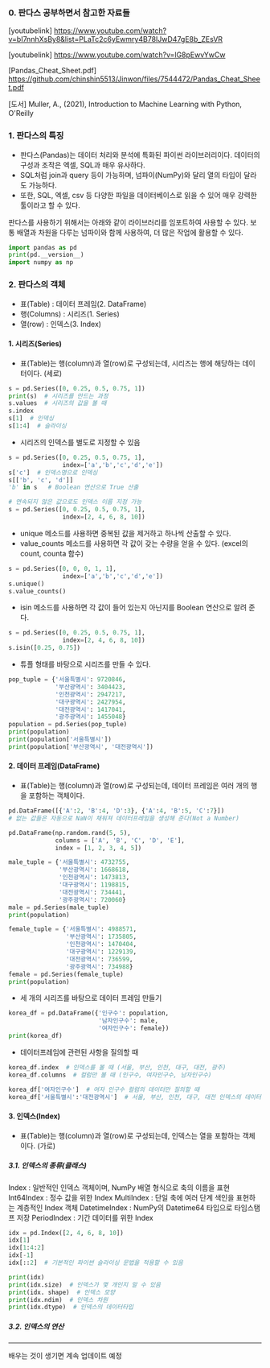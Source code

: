 ### 0. 판다스 공부하면서 참고한 자료들 

[youtubelink] https://www.youtube.com/watch?v=bI7nnhXsBy8&list=PLaTc2c6yEwmry4B78IJwD47gE8b_ZEsVR

[youtubelink] https://www.youtube.com/watch?v=lG8pEwvYwCw 

[Pandas_Cheat_Sheet.pdf] https://github.com/chinshin5513/Jinwon/files/7544472/Pandas_Cheat_Sheet.pdf

[도서] Muller, A., (2021), Introduction to Machine Learning with Python, O'Reilly


### 1. 판다스의 특징
* 판다스(Pandas)는 데이터 처리와 분석에 특화된 파이썬 라이브러리이다. 데이터의 구성과 조작은 엑셀, SQL과 매우 유사하다.
* SQL처럼 join과 query 등이 가능하며, 넘파이(NumPy)와 달리 열의 타입이 달라도 가능하다.
* 또한, SQL, 엑셀, csv 등 다양한 파일을 데이터베이스로 읽을 수 있어 매우 강력한 툴이라고 할 수 있다.

판다스를 사용하기 위해서는 아래와 같이 라이브러리를 임포트하여 사용할 수 있다.
보통 배열과 차원을 다루는 넘파이와 함께 사용하여, 더 많은 작업에 활용할 수 있다.
```python
import pandas as pd
print(pd.__version__)
import numpy as np
```

### 2. 판다스의 객체
+ 표(Table) : 데이터 프레임(2. DataFrame)
+ 행(Columns) : 시리즈(1. Series)
+ 열(row) : 인덱스(3. Index)


#### 1. 시리즈(Series)
* 표(Table)는 행(column)과 열(row)로 구성되는데, 시리즈는 행에 해당하는 데이터이다. (세로)

```Python
s = pd.Series([0, 0.25, 0.5, 0.75, 1])
print(s)  # 시리즈를 만드는 과정
s.values  # 시리즈의 값을 볼 때
s.index  
s[1]  # 인덱싱
s[1:4]  # 슬라이싱
```

* 시리즈의 인덱스를 별도로 지정할 수 있음
```Python
s = pd.Series([0, 0.25, 0.5, 0.75, 1],
               index=['a','b','c','d','e'])
s['c']  # 인덱스명으로 인덱싱
s[['b', 'c', 'd']]
'b' in s   # Boolean 연산으로 True 산출

# 연속되지 않은 값으로도 인덱스 이름 지정 가능
s = pd.Series([0, 0.25, 0.5, 0.75, 1],
               index=[2, 4, 6, 8, 10])
```

* unique 메소드를 사용하면 중복된 값을 제거하고 하나씩 산출할 수 있다.
* value_counts 메소드를 사용하면 각 값이 갖는 수량을 얻을 수 있다. (excel의 count, counta 함수)
```Python
s = pd.Series([0, 0, 0, 1, 1],
               index=['a','b','c','d','e'])
s.unique()
s.value_counts()
```

* isin 메소드를 사용하면 각 값이 들어 있는지 아닌지를 Boolean 연산으로 알려 준다.
```Python
s = pd.Series([0, 0.25, 0.5, 0.75, 1],
               index=[2, 4, 6, 8, 10])
s.isin([0.25, 0.75])
```     

* 튜플 형태를 바탕으로 시리즈를 만들 수 있다.
```Python
pop_tuple = {'서울특별시': 9720846,
             '부산광역시': 3404423,
             '인천광역시': 2947217,
             '대구광역시': 2427954,
             '대전광역시': 1417041,
             '광주광역시': 1455048}
population = pd.Series(pop_tuple)
print(population)
print(population['서울특별시'])
print(population['부산광역시', '대전광역시'])
```

#### 2. 데이터 프레임(DataFrame)
* 표(Table)는 행(column)과 열(row)로 구성되는데, 데이터 프레임은 여러 개의 행을 포함하는 객체이다.

```Python
pd.DataFrame([{'A':2, 'B':4, 'D':3}, {'A':4, 'B':5, 'C':7}])
# 없는 값들은 자동으로 NaN이 채워져 데이터프레임을 생성해 준다(Not a Number)

pd.DataFrame(np.random.rand(5, 5),
             columns = ['A', 'B', 'C', 'D', 'E'],
             index = [1, 2, 3, 4, 5])
```

```Python
male_tuple = {'서울특별시': 4732755,
              '부산광역시': 1668618,
              '인천광역시': 1473813,
              '대구광역시': 1198815,
              '대전광역시': 734441,
              '광주광역시': 720060}
male = pd.Series(male_tuple)
print(population)

female_tuple = {'서울특별시': 4988571,
                '부산광역시': 1735805,
                '인천광역시': 1470404,
                '대구광역시': 1229139,
                '대전광역시': 736599,
                '광주광역시': 734988}
female = pd.Series(female_tuple)
print(population)

```

* 세 개의 시리즈를 바탕으로 데이터 프레임 만들기
```Python
korea_df = pd.DataFrame({'인구수': population,
                         '남자인구수': male,
                         '여자인구수': female})
print(korea_df)
```

* 데이터프레임에 관련된 사항을 질의할 때
```Python
korea_df.index  # 인덱스를 볼 때 (서울, 부산, 인천, 대구, 대전, 광주)
korea_df.columns  # 컬럼만 볼 때 (인구수, 여자인구수, 남자인구수)

korea_df['여자인구수']  # 여자 인구수 컬럼의 데이터만 질의할 때
korea_df['서울특별시':'대전광역시']  # 서울, 부산, 인천, 대구, 대전 인덱스의 데이터를 질의할 때
```

#### 3. 인덱스(Index)
* 표(Table)는 행(column)과 열(row)로 구성되는데, 인덱스는 열을 포함하는 객체이다. (가로)

##### 3.1. 인덱스의 종류(클래스)
Index : 일반적인 인덱스 객체이며, NumPy 배열 형식으로 축의 이름을 표현
Int64Index : 정수 값을 위한 Index
MultiIndex : 단일 축에 여러 단계 색인을 표현하는 계층적인 Index 객체
DatetimeIndex : NumPy의 Datetime64 타입으로 타임스탬프 저장
PeriodIndex : 기간 데이터를 위한 Index

```Python
idx = pd.Index([2, 4, 6, 8, 10])
idx[1] 
idx[1:4:2]
idx[-1]
idx[::2]  # 기본적인 파이썬 슬라이싱 문법을 적용할 수 있음

print(idx) 
print(idx.size)  # 인덱스가 몇 개인지 알 수 있음
print(idx. shape)  # 인덱스 모양
print(idx.ndim)  # 인덱스 차원
print(idx.dtype)  # 인덱스의 데이터타입
```

##### 3.2. 인덱스의 연산





- - -


배우는 것이 생기면 계속 업데이트 예정
